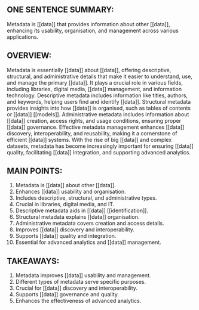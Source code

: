 ## ONE SENTENCE SUMMARY:
Metadata is [[data]] that provides information about other [[data]], enhancing its usability, organisation, and management across various applications.

## OVERVIEW:
Metadata is essentially [[data]] about [[data]], offering descriptive, structural, and administrative details that make it easier to understand, use, and manage the primary [[data]]. It plays a crucial role in various fields, including libraries, digital media, [[data]] management, and information technology. Descriptive metadata includes information like titles, authors, and keywords, helping users find and identify [[data]]. Structural metadata provides insights into how [[data]] is organised, such as tables of contents or [[data]] [[models]]. Administrative metadata includes information about [[data]] creation, access rights, and usage conditions, ensuring proper [[data]] governance. Effective metadata management enhances [[data]] discovery, interoperability, and reusability, making it a cornerstone of efficient [[data]] systems. With the rise of big [[data]] and complex datasets, metadata has become increasingly important for ensuring [[data]] quality, facilitating [[data]] integration, and supporting advanced analytics.

## MAIN POINTS:
1. Metadata is [[data]] about other [[data]].
2. Enhances [[data]] usability and organisation.
3. Includes descriptive, structural, and administrative types.
4. Crucial in libraries, digital media, and IT.
5. Descriptive metadata aids in [[data]] [[identification]].
6. Structural metadata explains [[data]] organisation.
7. Administrative metadata covers creation and access details.
8. Improves [[data]] discovery and interoperability.
9. Supports [[data]] quality and integration.
10. Essential for advanced analytics and [[data]] management.

## TAKEAWAYS:
1. Metadata improves [[data]] usability and management.
2. Different types of metadata serve specific purposes.
3. Crucial for [[data]] discovery and interoperability.
4. Supports [[data]] governance and quality.
5. Enhances the effectiveness of advanced analytics.